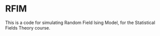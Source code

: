 # RFIM

This is a code for simulating Random Field Ising Model, for the Statistical Fields Theory course.
